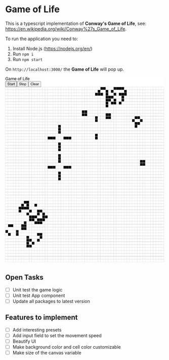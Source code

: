 # Game of Life

This is a typescript implementation of **Conway's Game of Life**, see: https://en.wikipedia.org/wiki/Conway%27s_Game_of_Life.

To run the application you need to:

1. Install Node.js (https://nodejs.org/en/)
2. Run `npm i`
3. Run `npm start`

On `http://localhost:3000/` the **Game of Life** will pop up.

![Game of Life](./images/game-of-life.png)

## Open Tasks

- [ ] Unit test the game logic
- [ ] Unit test App component
- [ ] Update all packages to latest version

## Features to implement

- [ ] Add interesting presets
- [ ] Add input field to set the movement speed
- [ ] Beautify UI
- [ ] Make background color and cell color customizable
- [ ] Make size of the canvas variable
